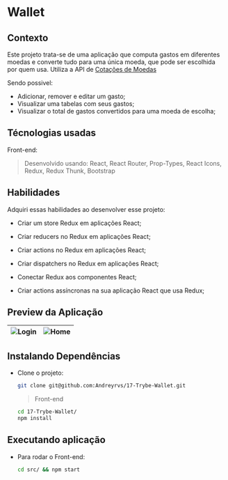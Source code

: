 # Wallet

## Contexto

Este projeto trata-se de uma aplicação que computa gastos em diferentes moedas e converte tudo para uma única moeda, que pode ser escolhida por quem usa. Utiliza a API de [Cotações de Moedas](https://docs.awesomeapi.com.br/api-de-moedas)

Sendo possivel:

- Adicionar, remover e editar um gasto;
- Visualizar uma tabelas com seus gastos;
- Visualizar o total de gastos convertidos para uma moeda de escolha;

## Técnologias usadas

Front-end:
> Desenvolvido usando: React, React Router, Prop-Types, React Icons, Redux, Redux Thunk, Bootstrap

## Habilidades

Adquiri essas habilidades ao desenvolver esse projeto:

- Criar um store Redux em aplicações React;

- Criar reducers no Redux em aplicações React;

- Criar actions no Redux em aplicações React;

- Criar dispatchers no Redux em aplicações React;

- Conectar Redux aos componentes React;

- Criar actions assíncronas na sua aplicação React que usa Redux;

## Preview da Aplicação

| ![Login](./aplicacao) | ![Home](./aplicacao-) |
| ----------- | ----------- |

## Instalando Dependências

- Clone o projeto:

  ```bash
  git clone git@github.com:Andreyrvs/17-Trybe-Wallet.git
  ```

  > Front-end

  ```bash
  cd 17-Trybe-Wallet/
  npm install
  ```

## Executando aplicação

- Para rodar o Front-end:

  ```bash
  cd src/ && npm start
  ```
